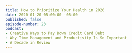 ```yaml
---
title: How to Prioritize Your Health in 2020
date: 2020-01-20 05:00:00 -05:00
published: false
episode-number: 23
podcast:
- Creative Ways to Pay Down Credit Card Debt
- Why Time Management and Productivity Is So Important
- A Decade in Review
---
```


